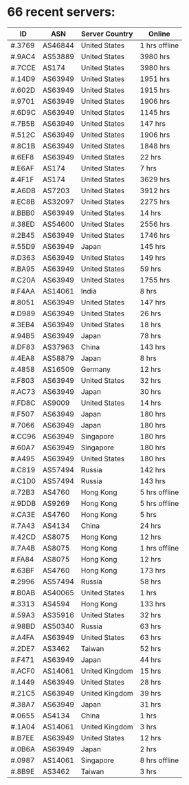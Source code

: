 # 66 recent servers:

| ID | ASN | Server Country | Online |
| ------ | ------ | ------ | ------ |
| #.3769 | AS46844 | United States | 1 hrs offline |
| #.9AC4 | AS53889 | United States | 3980 hrs |
| #.7CCE | AS174 | United States | 3980 hrs |
| #.14D9 | AS63949 | United States | 1951 hrs |
| #.602D | AS63949 | United States | 1915 hrs |
| #.9701 | AS63949 | United States | 1906 hrs |
| #.6D9C | AS63949 | United States | 1145 hrs |
| #.7B5B | AS63949 | United States | 147 hrs |
| #.512C | AS63949 | United States | 1906 hrs |
| #.8C1B | AS63949 | United States | 1848 hrs |
| #.6EF8 | AS63949 | United States | 22 hrs |
| #.E6AF | AS174 | United States | 7 hrs |
| #.4F1F | AS174 | United States | 3629 hrs |
| #.A6DB | AS7203 | United States | 3912 hrs |
| #.EC8B | AS32097 | United States | 2275 hrs |
| #.BBB0 | AS63949 | United States | 14 hrs |
| #.38ED | AS54600 | United States | 2556 hrs |
| #.2B45 | AS63949 | United States | 1746 hrs |
| #.55D9 | AS63949 | Japan | 145 hrs |
| #.D363 | AS63949 | United States | 149 hrs |
| #.BA95 | AS63949 | United States | 59 hrs |
| #.C20A | AS63949 | United States | 1755 hrs |
| #.F4AA | AS14061 | India | 8 hrs |
| #.8051 | AS63949 | United States | 147 hrs |
| #.D989 | AS63949 | United States | 26 hrs |
| #.3EB4 | AS63949 | United States | 18 hrs |
| #.94B5 | AS63949 | Japan | 78 hrs |
| #.DF83 | AS37963 | China | 143 hrs |
| #.4EA8 | AS58879 | Japan | 8 hrs |
| #.4858 | AS16509 | Germany | 12 hrs |
| #.F803 | AS63949 | United States | 32 hrs |
| #.AC73 | AS63949 | Japan | 30 hrs |
| #.FD8C | AS9009 | United States | 14 hrs |
| #.F507 | AS63949 | Japan | 180 hrs |
| #.7066 | AS63949 | Japan | 180 hrs |
| #.CC96 | AS63949 | Singapore | 180 hrs |
| #.60A7 | AS63949 | Singapore | 180 hrs |
| #.A495 | AS63949 | United States | 180 hrs |
| #.C819 | AS57494 | Russia | 142 hrs |
| #.C1D0 | AS57494 | Russia | 143 hrs |
| #.72B3 | AS4760 | Hong Kong | 5 hrs offline |
| #.9DDB | AS9269 | Hong Kong | 5 hrs offline |
| #.CA3E | AS4760 | Hong Kong | 5 hrs |
| #.7A43 | AS4134 | China | 24 hrs |
| #.42CD | AS8075 | Hong Kong | 12 hrs |
| #.7A4B | AS8075 | Hong Kong | 1 hrs offline |
| #.FA84 | AS8075 | Hong Kong | 12 hrs |
| #.63BF | AS4760 | Hong Kong | 173 hrs |
| #.2996 | AS57494 | Russia | 58 hrs |
| #.B0AB | AS40065 | United States | 1 hrs |
| #.3313 | AS4594 | Hong Kong | 133 hrs |
| #.59A3 | AS35916 | United States | 32 hrs |
| #.98BD | AS50340 | Russia | 63 hrs |
| #.A4FA | AS63949 | United States | 63 hrs |
| #.2DE7 | AS3462 | Taiwan | 52 hrs |
| #.F471 | AS63949 | Japan | 44 hrs |
| #.ACF0 | AS14061 | United Kingdom | 15 hrs |
| #.1449 | AS63949 | United States | 28 hrs |
| #.21C5 | AS63949 | United Kingdom | 39 hrs |
| #.38A7 | AS63949 | Japan | 31 hrs |
| #.0655 | AS4134 | China | 1 hrs |
| #.1A04 | AS14061 | United Kingdom | 3 hrs |
| #.B7EE | AS63949 | United States | 12 hrs |
| #.0B6A | AS63949 | Japan | 2 hrs |
| #.0987 | AS14061 | Singapore | 8 hrs offline |
| #.8B9E | AS3462 | Taiwan | 3 hrs |

